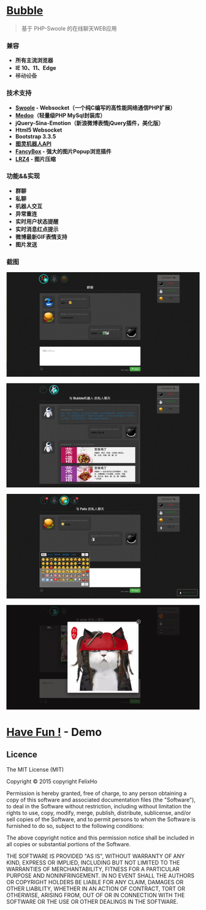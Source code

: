 # [Bubble](http://bubble.hejunhao.me)
> 基于 PHP-Swoole 的在线聊天WEB应用 


### 兼容 
* **所有主流浏览器**
* **IE 10、11、Edge**
* ~~移动设备~~

### 技术支持 
* **[Swoole](http://www.swoole.com/) - Websocket（一个纯C编写的高性能网络通信PHP扩展）**
* **[Medoo](http://medoo.in)（轻量级PHP MySql封装库）**
* **jQuery-Sina-Emotion（新浪微博表情jQuery插件，美化版）**
* **Html5 Websocket**
* **Bootstrap 3.3.5**
* **[图灵机器人API](http://www.tuling123.com)**
* **[FancyBox](https://github.com/fancyapps/fancyBox) - 强大的图片Popup浏览插件**
* **[LRZ4](https://github.com/think2011/localResizeIMG) - 图片压缩**

### 功能&&实现 
* **群聊**
* **私聊**
* **机器人交互**
* **异常重连**
* **实时用户状态提醒**
* **实时消息红点提示**
* **微博最新GIF表情支持** 
* **图片发送**

### 截图 
![截图1](https://github.com/FelixHo/bubble/blob/master/raw/1.png "截图") 

![截图2](https://github.com/FelixHo/bubble/blob/master/raw/2.png "截图")

![截图3](https://github.com/FelixHo/bubble/blob/master/raw/3.png "截图")

![截图4](https://github.com/FelixHo/bubble/blob/master/raw/4.png "截图")

# [Have Fun !](http://bubble.hejunhao.me) - Demo


Licence
--
The MIT License (MIT)

Copyright © 2015 copyright FelixHo

Permission is hereby granted, free of charge, to any person obtaining a copy
of this software and associated documentation files (the "Software"), to deal
in the Software without restriction, including without limitation the rights
to use, copy, modify, merge, publish, distribute, sublicense, and/or sell
copies of the Software, and to permit persons to whom the Software is
furnished to do so, subject to the following conditions:

The above copyright notice and this permission notice shall be included in
all copies or substantial portions of the Software.

THE SOFTWARE IS PROVIDED "AS IS", WITHOUT WARRANTY OF ANY KIND, EXPRESS OR
IMPLIED, INCLUDING BUT NOT LIMITED TO THE WARRANTIES OF MERCHANTABILITY,
FITNESS FOR A PARTICULAR PURPOSE AND NONINFRINGEMENT. IN NO EVENT SHALL THE
AUTHORS OR COPYRIGHT HOLDERS BE LIABLE FOR ANY CLAIM, DAMAGES OR OTHER
LIABILITY, WHETHER IN AN ACTION OF CONTRACT, TORT OR OTHERWISE, ARISING FROM,
OUT OF OR IN CONNECTION WITH THE SOFTWARE OR THE USE OR OTHER DEALINGS IN
THE SOFTWARE.


